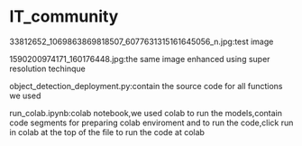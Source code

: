 # IT_community

33812652_1069863869818507_6077631315161645056_n.jpg:test image

1590200974171_160176448.jpg:the same image enhanced using super resolution techinque

object_detection_deployment.py:contain the source code for all functions we used

run_colab.ipynb:colab notebook,we used colab to run the models,contain code segments for preparing colab enviroment and to
run the code,click run in colab at the top of the file to run the code at colab
